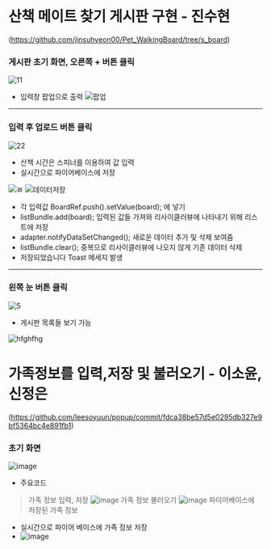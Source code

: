 # 산책 메이트 찾기 게시판 구현 - 진수현
(https://github.com/jinsuhyeon00/Pet_WalkingBoard/tree/s_board)
### 게시판 초기 화면, 오른쪽 + 버튼 클릭
![11](https://user-images.githubusercontent.com/79950254/119315870-418e2500-bcb1-11eb-83ff-0cf46fc0d80c.PNG)
- 입력창 팝업으로 출력
![팝업](https://user-images.githubusercontent.com/79950254/119316144-8f0a9200-bcb1-11eb-85c8-ff632fac048c.PNG)
***
### 입력 후 업로드 버튼 클릭
![22](https://user-images.githubusercontent.com/79950254/119315962-58cd1280-bcb1-11eb-9190-4fb424033af2.PNG)
- 산책 시간은 스피너를 이용하여 값 입력
- 실시간으로 파이어베이스에 저장
 
![ㅀ](https://user-images.githubusercontent.com/79950254/119316221-a9447000-bcb1-11eb-97bd-287704fa0232.PNG)
![데이터저장](https://user-images.githubusercontent.com/79950254/119316254-b95c4f80-bcb1-11eb-8867-83ab4a4f6e32.PNG)
- 각 입력값  BoardRef.push().setValue(board); 에 넣기
- listBundle.add(board); 입력된 값들 가져와 리사이클러뷰에 나타내기 위해 리스트에 저장
- adapter.notifyDataSetChanged(); 새로운 데이터 추가 및 삭제 보여줌
- listBundle.clear(); 중복으로 리사이클러뷰에 나오지 않게 기존 데이터 삭제
- 저장되었습니다 Toast 메세지 발생
***
### 왼쪽 눈 버튼 클릭
![5](https://user-images.githubusercontent.com/79950254/119309791-bd846f00-bca9-11eb-9dd1-13a6eb70322f.png)
- 게시판 목록들 보기 가능
 
![hfghfhg](https://user-images.githubusercontent.com/79950254/119317756-6aafb500-bcb3-11eb-8ad8-c468d836fa6f.PNG)

# 가족정보를 입력,저장 및 불러오기 - 이소윤, 신정은
(https://github.com/leesoyuun/popup/commit/fdca38be57d5e0295db327e9bf5364bc4e891fb1)
### 초기 화면
![image](https://user-images.githubusercontent.com/72747781/119343066-e704c100-bcd0-11eb-96ed-5c6afa1f4b3a.png)

- 주요코드
> 가족 정보 입력, 저장
> ![image](https://user-images.githubusercontent.com/72747781/119343249-26cba880-bcd1-11eb-867e-c0e5bd442008.png)
> 가족 정보 불러오기
> ![image](https://user-images.githubusercontent.com/72747781/119343453-70b48e80-bcd1-11eb-881d-0976b46e1970.png)
> 파이어베이스에 저장된 가족 정보

- 실시간으로 파이어 베이스에 가족 정보 저장
- ![image](https://user-images.githubusercontent.com/72747781/119343564-96da2e80-bcd1-11eb-90fb-f807963c5c87.png)


